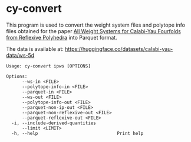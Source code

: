 # cy-convert

This program is used to convert the weight system files and polytope info files obtained for the paper [All Weight Systems for Calabi-Yau Fourfolds from Reflexive Polyhedra](https://arxiv.org/abs/1808.02422) into Parquet format.

The data is available at: https://huggingface.co/datasets/calabi-yau-data/ws-5d

```
Usage: cy-convert ipws [OPTIONS]

Options:
      --ws-in <FILE>
      --polytope-info-in <FILE>
      --parquet-in <FILE>
      --ws-out <FILE>
      --polytope-info-out <FILE>
      --parquet-non-ip-out <FILE>
      --parquet-non-reflexive-out <FILE>
      --parquet-reflexive-out <FILE>
  -i, --include-derived-quantities
      --limit <LIMIT>
  -h, --help                              Print help
```
